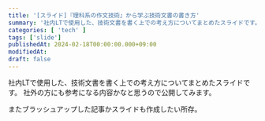 ```yaml
---
title: '[スライド]『理科系の作文技術』から学ぶ技術文書の書き方'
summary: '社内LTで使用した、技術文書を書く上での考え方についてまとめたスライドです。'
categories: [ 'tech' ]
tags: ['slide']
publishedAt: 2024-02-18T00:00:00.000+09:00
modifiedAt:
draft: false
---
```


社内LTで使用した、技術文書を書く上での考え方についてまとめたスライドです。
社外の方にも参考になる内容かなと思うので公開してみます。

またブラッシュアップした記事かスライドも作成したい所存。

